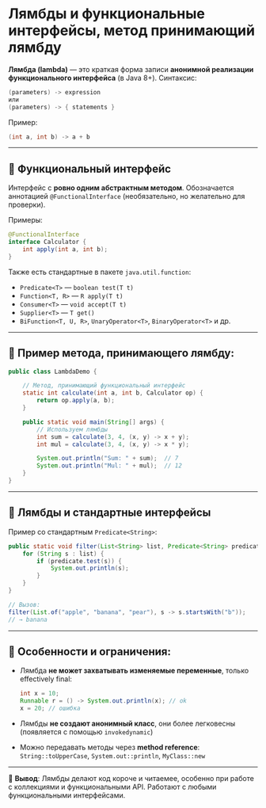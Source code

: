 # Лямбды и функциональные интерфейсы, метод принимающий лямбду

**Лямбда (lambda)** — это краткая форма записи **анонимной реализации функционального интерфейса** (в Java 8+).
Синтаксис:

```java
(parameters) -> expression
или
(parameters) -> { statements }
```

Пример:

```java
(int a, int b) -> a + b
```

---

## 🔹 Функциональный интерфейс

Интерфейс с **ровно одним абстрактным методом**.
Обозначается аннотацией `@FunctionalInterface` (необязательно, но желательно для проверки).

Примеры:

```java
@FunctionalInterface
interface Calculator {
    int apply(int a, int b);
}
```

Также есть стандартные в пакете `java.util.function`:

* `Predicate<T>` — `boolean test(T t)`
* `Function<T, R>` — `R apply(T t)`
* `Consumer<T>` — `void accept(T t)`
* `Supplier<T>` — `T get()`
* `BiFunction<T, U, R>`, `UnaryOperator<T>`, `BinaryOperator<T>` и др.

---

## 🔹 Пример метода, принимающего лямбду:

```java
public class LambdaDemo {

    // Метод, принимающий функциональный интерфейс
    static int calculate(int a, int b, Calculator op) {
        return op.apply(a, b);
    }

    public static void main(String[] args) {
        // Используем лямбды
        int sum = calculate(3, 4, (x, y) -> x + y);
        int mul = calculate(3, 4, (x, y) -> x * y);

        System.out.println("Sum: " + sum);  // 7
        System.out.println("Mul: " + mul);  // 12
    }
}
```

---

## 🔹 Лямбды и стандартные интерфейсы

Пример со стандартным `Predicate<String>`:

```java
public static void filter(List<String> list, Predicate<String> predicate) {
    for (String s : list) {
        if (predicate.test(s)) {
            System.out.println(s);
        }
    }
}

// Вызов:
filter(List.of("apple", "banana", "pear"), s -> s.startsWith("b"));
// → banana
```

---

## 🔹 Особенности и ограничения:

* Лямбда **не может захватывать изменяемые переменные**, только effectively final:

  ```java
  int x = 10;
  Runnable r = () -> System.out.println(x); // ok
  x = 20; // ошибка
  ```
* Лямбды **не создают анонимный класс**, они более легковесны (появляется с помощью `invokedynamic`)
* Можно передавать методы через **method reference**:
  `String::toUpperCase`, `System.out::println`, `MyClass::new`

---

📌 **Вывод**:
Лямбды делают код короче и читаемее, особенно при работе с коллекциями и функциональными API. Работают с любыми функциональными интерфейсами.
